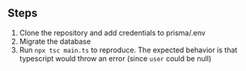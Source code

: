 ## Steps

1. Clone the repository and add credentials to prisma/.env
2. Migrate the database
3. Run `npx tsc main.ts` to reproduce. The expected behavior is that typescript would throw an error (since `user` could be null)
